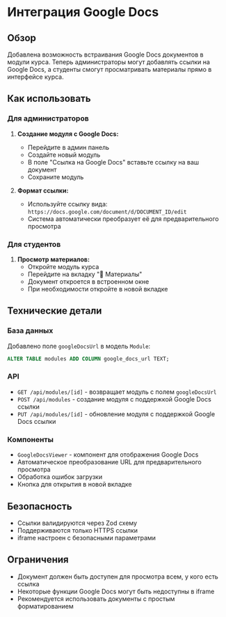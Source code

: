 # Интеграция Google Docs

## Обзор

Добавлена возможность встраивания Google Docs документов в модули курса. Теперь администраторы могут добавлять ссылки на Google Docs, а студенты смогут просматривать материалы прямо в интерфейсе курса.

## Как использовать

### Для администраторов

1. **Создание модуля с Google Docs:**
   - Перейдите в админ панель
   - Создайте новый модуль
   - В поле "Ссылка на Google Docs" вставьте ссылку на ваш документ
   - Сохраните модуль

2. **Формат ссылки:**
   - Используйте ссылку вида: `https://docs.google.com/document/d/DOCUMENT_ID/edit`
   - Система автоматически преобразует её для предварительного просмотра

### Для студентов

1. **Просмотр материалов:**
   - Откройте модуль курса
   - Перейдите на вкладку "📄 Материалы"
   - Документ откроется в встроенном окне
   - При необходимости откройте в новой вкладке

## Технические детали

### База данных

Добавлено поле `googleDocsUrl` в модель `Module`:

```sql
ALTER TABLE modules ADD COLUMN google_docs_url TEXT;
```

### API

- `GET /api/modules/[id]` - возвращает модуль с полем `googleDocsUrl`
- `POST /api/modules` - создание модуля с поддержкой Google Docs ссылки
- `PUT /api/modules/[id]` - обновление модуля с поддержкой Google Docs ссылки

### Компоненты

- `GoogleDocsViewer` - компонент для отображения Google Docs
- Автоматическое преобразование URL для предварительного просмотра
- Обработка ошибок загрузки
- Кнопка для открытия в новой вкладке

## Безопасность

- Ссылки валидируются через Zod схему
- Поддерживаются только HTTPS ссылки
- iframe настроен с безопасными параметрами

## Ограничения

- Документ должен быть доступен для просмотра всем, у кого есть ссылка
- Некоторые функции Google Docs могут быть недоступны в iframe
- Рекомендуется использовать документы с простым форматированием 